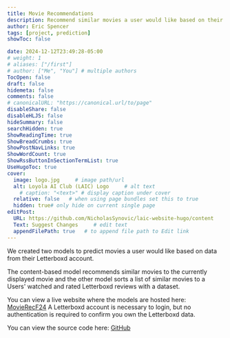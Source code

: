 ```yaml
---
title: Movie Recommendations
description: Recommend similar movies a user would like based on their Letterboxd account
author: Eric Spencer
tags: [project, prediction]
showToc: false

date: 2024-12-12T23:49:28-05:00
# weight: 1
# aliases: ["/first"]
# author: ["Me", "You"] # multiple authors
TocOpen: false
draft: false
hidemeta: false
comments: false
# canonicalURL: "https://canonical.url/to/page"
disableShare: false
disableHLJS: false
hideSummary: false
searchHidden: true
ShowReadingTime: true
ShowBreadCrumbs: true
ShowPostNavLinks: true
ShowWordCount: true
ShowRssButtonInSectionTermList: true
UseHugoToc: true
cover:
  image: logo.jpg     # image path/url
  alt: Loyola AI Club (LAIC) Logo     # alt text
    # caption: "<text>" # display caption under cover
  relative: false   # when using page bundles set this to true
  hidden: true# only hide on current single page
editPost:
  URL: https://github.com/NicholasSynovic/laic-website-hugo/content
  Text: Suggest Changes     # edit text
  appendFilePath: true   # to append file path to Edit link
---
```


We created two models to predict movies a user would like based on data from their
Letterboxd account. 

The content-based model recommends similar movies to the currently displayed movie and
the other model sorts a list of similar movies to a Users' watched and rated Letterboxd
reviews with a dataset.

You can view a live website where the models are hosted here:
[MovieRecF24](https://movierec-f24-e040c420e2f6.herokuapp.com)
A Letterboxd account is necessary to login, but no authentication is required to confirm
you own the Letterboxd data.

You can view the source code here:
[GitHub](https://github.com/loyolaAI/MovieRec-F24)
